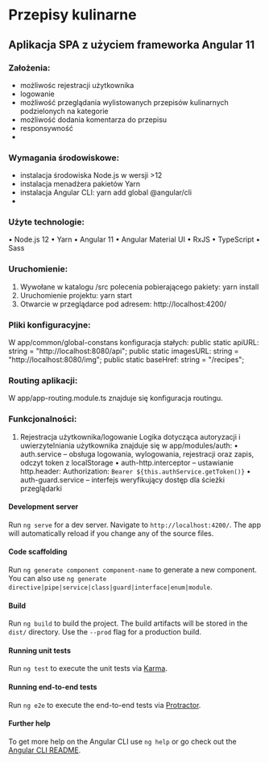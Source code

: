 # Przepisy kulinarne
## Aplikacja SPA z użyciem frameworka Angular 11

### Założenia:
- możliwośc rejestracji użytkownika
- logowanie
- możliwość przeglądania wylistowanych przepisów kulinarnych podzielonych na kategorie
- możliwość dodania komentarza do przepisu
- responsywność
- 
### Wymagania środowiskowe:
- instalacja środowiska Node.js w wersji >12
- instalacja menadżera pakietów Yarn
- instalacja Angular CLI: yarn add global @angular/cli
- 
### Użyte technologie:
• Node.js 12
• Yarn
• Angular 11
• Angular Material UI
• RxJS
• TypeScript
• Sass

### Uruchomienie:
1. Wywołane w katalogu /src polecenia pobierającego pakiety: yarn install
2. Uruchomienie projektu: yarn start
3. Otwarcie w przeglądarce pod adresem: http://localhost:4200/

### Pliki konfiguracyjne:
W app/common/global-constans konfiguracja stałych:
public static apiURL: string = "http://localhost:8080/api";
public static imagesURL: string = "http://localhost:8080/img";
public static baseHref: string = "/recipes";

### Routing aplikacji:
W app/app-routing.module.ts znajduje się konfiguracja routingu.

### Funkcjonalności:
1. Rejestracja użytkownika/logowanie
Logika dotycząca autoryzacji i uwierzytelniania użytkownika znajduje się w app/modules/auth:
• auth.service – obsługa logowania, wylogowania, rejestracji oraz zapis, odczyt token z
localStorage
• auth-http.interceptor – ustawianie http.header:
Authorization: `Bearer ${this.authService.getToken()}`
• auth-guard.service – interfejs weryfikujący dostęp dla ścieżki przeglądarki



#### Development server

Run `ng serve` for a dev server. Navigate to `http://localhost:4200/`. The app will automatically reload if you change any of the source files.

#### Code scaffolding

Run `ng generate component component-name` to generate a new component. You can also use `ng generate directive|pipe|service|class|guard|interface|enum|module`.

#### Build

Run `ng build` to build the project. The build artifacts will be stored in the `dist/` directory. Use the `--prod` flag for a production build.

#### Running unit tests

Run `ng test` to execute the unit tests via [Karma](https://karma-runner.github.io).

#### Running end-to-end tests

Run `ng e2e` to execute the end-to-end tests via [Protractor](http://www.protractortest.org/).

#### Further help

To get more help on the Angular CLI use `ng help` or go check out the [Angular CLI README](https://github.com/angular/angular-cli/blob/master/README.md).
